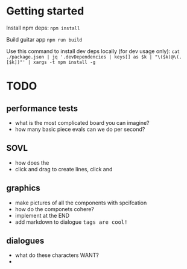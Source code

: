 

# Getting started

Install npm deps:
`npm install`

Build guitar app
`npm run build`


Use this command to install dev deps locally (for dev usage only):
`cat ./package.json | jq '.devDependencies | keys[] as $k | "\($k)@\(.[$k])"' | xargs -t npm install -g`


# TODO


## performance tests
- what is the most complicated board you can imagine?
- how many basic piece evals can we do per second?

## SOVL
- how does the 
- click and drag to create lines, click and 

## graphics
- make pictures of all the components with spcifcation
- how do the componets cohere?
- implement at the END
- add markdown to dialogue  <kbd> tags are cool!

## dialogues
- what do these characters WANT?
- 